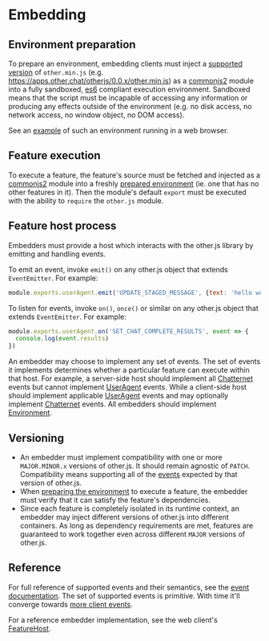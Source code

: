 # Embedding

## Environment preparation

To prepare an environment, embedding clients must inject a [supported version](#versioning) of `other.min.js` (e.g. https://apps.other.chat/otherjs/0.0.x/other.min.js) as a [commonjs2](http://requirejs.org/docs/commonjs.html) module into a fully sandboxed, [es6](http://es6-features.org/) compliant execution environment. Sandboxed means that the script must be incapable of accessing any information or producing any effects outside of the environment (e.g. no disk access, no network access, no window object, no DOM access).

See an [example](https://github.com/other-xyz/other-chat-web/blob/master/feature.html) of such an environment running in a web browser.

## Feature execution

To execute a feature, the feature's source must be fetched and injected as a [commonjs2](http://requirejs.org/docs/commonjs.html) module into a freshly [prepared environment](#environment-preparation) (ie. one that has no other features in it). Then the module's default `export` must be executed with the ability to `require` the `other.js` module.

## Feature host process

Embedders must provide a host which interacts with the other.js library by emitting and handling events.

To emit an event, invoke `emit()` on any other.js object that extends `EventEmitter`. For example:

```js
module.exports.userAgent.emit('UPDATE_STAGED_MESSAGE', {text: 'hello world'})
```

To listen for events, invoke `on()`, `once()` or similar on any other.js object that extends `EventEmitter`. For example:

```js
module.exports.userAgent.on('SET_CHAT_COMPLETE_RESULTS', event => {
  console.log(event.results)
})
```

An embedder may choose to implement any set of events. The set of events it implements determines whether a particular feature can execute within that host. For example, a server-side host should implement all [Chatternet](https://apps.other.chat/docs/Chatternet.html) events but cannot implement [UserAgent](https://apps.other.chat/docs/UserAgent.html) events. While a client-side host should implement applicable [UserAgent](https://apps.other.chat/docs/UserAgent.html) events and may optionally implement [Chatternet](https://apps.other.chat/docs/Chatternet.html) events. All embedders should implement [Environment](https://apps.other.chat/docs/Environment.html).

## Versioning

* An embedder must implement compatibility with one or more `MAJOR.MINOR.x` versions of other.js. It should remain agnostic of `PATCH`. Compatibility means supporting all of the [events](#feature-host-process) expected by that version of other.js.
* When [preparing the environment](#environment-preparation) to execute a feature, the embedder must verify that it can satisfy the feature's dependencies.
* Since each feature is completely isolated in its runtime context, an embedder may inject different versions of other.js into different containers. As long as dependency requirements are met, features are guaranteed to work together even across different `MAJOR` versions of other.js.

## Reference

For full reference of supported events and their semantics, see the [event documentation](https://apps.other.chat/docs/index.html). The set of supported events is primitive. With time it'll converge towards [more client events](https://github.com/other-xyz/other-chat-web/blob/master/constants/ActionTypes.js).

For a reference embedder implementation, see the web client's [FeatureHost](https://github.com/other-xyz/other-chat-web/blob/master/middleware/features.js).
